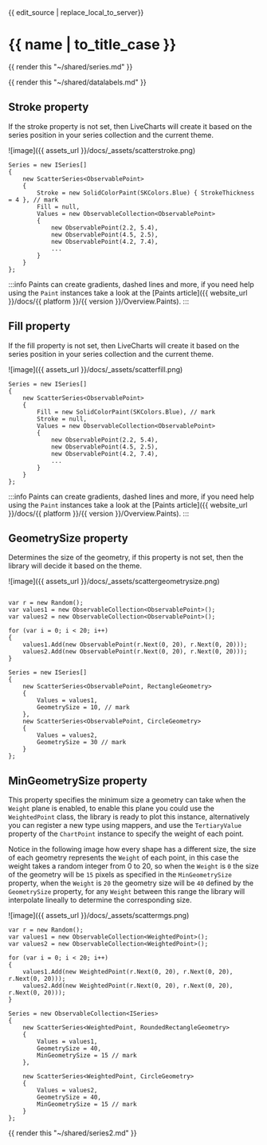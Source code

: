 <div id="edit-this-article-source">
    {{ edit_source | replace_local_to_server}}
</div>

# {{ name | to_title_case }}

{{ render this "~/shared/series.md" }}

{{ render this "~/shared/datalabels.md" }}

## Stroke property

If the stroke property is not set, then LiveCharts will create it based on the series position in your series collection
and the current theme.

![image]({{ assets_url }}/docs/_assets/scatterstroke.png)

<pre><code>Series = new ISeries[]
{
    new ScatterSeries&lt;ObservablePoint>
    {
        Stroke = new SolidColorPaint(SKColors.Blue) { StrokeThickness = 4 }, // mark
        Fill = null,
        Values = new ObservableCollection&lt;ObservablePoint>
        {
            new ObservablePoint(2.2, 5.4),
            new ObservablePoint(4.5, 2.5),
            new ObservablePoint(4.2, 7.4),
            ...
        }
    }
};</code></pre>

:::info
Paints can create gradients, dashed lines and more, if you need help using the `Paint` instances take 
a look at the [Paints article]({{ website_url }}/docs/{{ platform }}/{{ version }}/Overview.Paints).
:::

## Fill property

If the fill property is not set, then LiveCharts will create it based on the series position in your series collection
and the current theme.

![image]({{ assets_url }}/docs/_assets/scatterfill.png)

<pre><code>Series = new ISeries[]
{
    new ScatterSeries&lt;ObservablePoint>
    {
        Fill = new SolidColorPaint(SKColors.Blue), // mark
        Stroke = null,
        Values = new ObservableCollection&lt;ObservablePoint>
        {
            new ObservablePoint(2.2, 5.4),
            new ObservablePoint(4.5, 2.5),
            new ObservablePoint(4.2, 7.4),
            ...
        }
    }
};</code></pre>

:::info
Paints can create gradients, dashed lines and more, if you need help using the `Paint` instances take 
a look at the [Paints article]({{ website_url }}/docs/{{ platform }}/{{ version }}/Overview.Paints).
:::

## GeometrySize property

Determines the size of the geometry, if this property is not set, then the library will decide it based on the theme.

![image]({{ assets_url }}/docs/_assets/scattergeometrysize.png)

<pre><code>
var r = new Random();
var values1 = new ObservableCollection&lt;ObservablePoint>();
var values2 = new ObservableCollection&lt;ObservablePoint>();

for (var i = 0; i < 20; i++)
{
    values1.Add(new ObservablePoint(r.Next(0, 20), r.Next(0, 20)));
    values2.Add(new ObservablePoint(r.Next(0, 20), r.Next(0, 20)));
}

Series = new ISeries[]
{
    new ScatterSeries&lt;ObservablePoint, RectangleGeometry>
    {
        Values = values1,
        GeometrySize = 10, // mark
    },
    new ScatterSeries&lt;ObservablePoint, CircleGeometry>
    {
        Values = values2,
        GeometrySize = 30 // mark
    }
};</code></pre>

## MinGeometrySize property

This property specifies the minimum size a geometry can take when the `Weight` plane is enabled, to enable this plane
you could use the `WeightedPoint` class, the library is ready to plot this instance, alternatively you can register 
a new type using mappers, and use the `TertiaryValue` property of the `ChartPoint` instance to specify
the weight of each point.

Notice in the following image how every shape has a different size, the size of each geometry represents the `Weight` 
of each point, in this case the weight takes a random integer from 0 to 20, so when the `Weight` is `0` the 
size of the geometry will be `15` pixels as specified in the `MinGeometrySize` property, when the `Weight` is `20`
the geometry size will be `40` defined by the `GeometrySize` property, for any `Weight` between this range the library
will interpolate lineally to determine the corresponding size.

![image]({{ assets_url }}/docs/_assets/scattermgs.png)

<pre><code>var r = new Random();
var values1 = new ObservableCollection&lt;WeightedPoint>();
var values2 = new ObservableCollection&lt;WeightedPoint>();

for (var i = 0; i < 20; i++)
{
    values1.Add(new WeightedPoint(r.Next(0, 20), r.Next(0, 20), r.Next(0, 20)));
    values2.Add(new WeightedPoint(r.Next(0, 20), r.Next(0, 20), r.Next(0, 20)));
}

Series = new ObservableCollection&lt;ISeries>
{
    new ScatterSeries&lt;WeightedPoint, RoundedRectangleGeometry>
    {
        Values = values1,
        GeometrySize = 40,
        MinGeometrySize = 15 // mark
    },

    new ScatterSeries&lt;WeightedPoint, CircleGeometry>
    {
        Values = values2,
        GeometrySize = 40,
        MinGeometrySize = 15 // mark
    }
};</code></pre>

{{ render this "~/shared/series2.md" }}